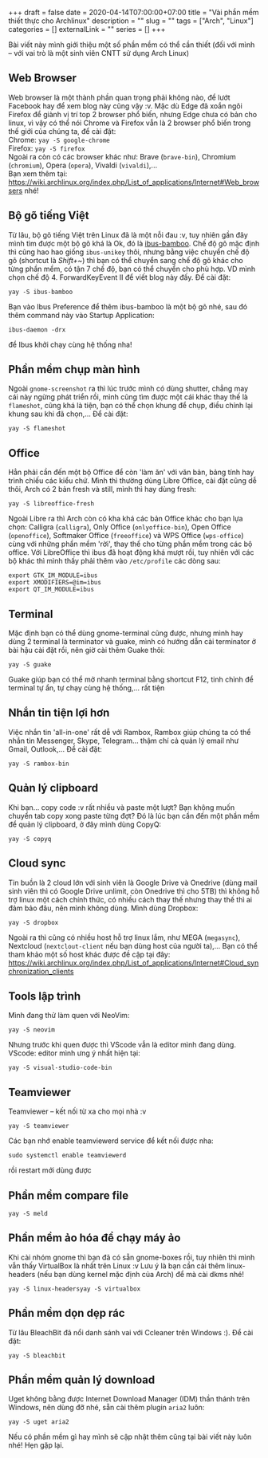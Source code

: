 +++ 
draft = false
date = 2020-04-14T07:00:00+07:00
title = "Vài phần mềm thiết thực cho Archlinux"
description = ""
slug = "" 
tags = ["Arch", "Linux"]
categories = []
externalLink = ""
series = []
+++

Bài viết này mình giới thiệu một số phần mềm có thể cần thiết (đối với mình – với vai trò là một sinh viên CNTT sử dụng Arch Linux)

## Web Browser

Web browser là một thành phần quan trọng phải không nào, để lướt Facebook hay để xem blog này cũng vậy :v. Mặc dù Edge đã xoắn ngôi Firefox để giành vị trí top 2 browser phổ biến, nhưng Edge chưa có bản cho linux, vì vậy có thể nói Chrome và Firefox vẫn là 2 browser phổ biến trong thế giới của chúng ta, để cài đặt:  
Chrome: `yay -S google-chrome`  
Firefox: `yay -S firefox`  
Ngoài ra còn có các browser khác như: Brave (`brave-bin`), Chromium (`chromium`), Opera (`opera`), Vivaldi (`vivaldi`),...  
Bạn xem thêm tại: https://wiki.archlinux.org/index.php/List_of_applications/Internet#Web_browsers nhé!

## Bộ gõ tiếng Việt

Từ lâu, bộ gõ tiếng Việt trên Linux đã là một nỗi đau :v, tuy nhiên gần đây mình tìm được một bộ gõ khá là Ok, đó là [ibus-bamboo](https://github.com/BambooEngine/ibus-bamboo). Chế độ gõ mặc định thì cũng hao hao giống `ibus-unikey` thôi, nhưng bằng việc chuyển chế độ gõ (shortcut là _Shift+~_) thì bạn có thể chuyển sang chế độ gõ khác cho từng phần mềm, có tận 7 chế độ, bạn có thể chuyển cho phù hợp. VD mình chọn chế độ 4. ForwardKeyEvent II để viết blog này đấy. Để cài đặt:

```shell
yay -S ibus-bamboo
```

Bạn vào Ibus Preference để thêm ibus-bamboo là một bộ gõ nhé, sau đó thêm command này vào Startup Application:

```shell
ibus-daemon -drx
```

để Ibus khởi chạy cùng hệ thống nha!

## Phần mềm chụp màn hình

Ngoài `gnome-screenshot` ra thì lúc trước mình có dùng shutter, chẳng may cái này ngừng phát triển rồi, mình cũng tìm được một cái khác thay thế là `flameshot`, cũng khá là tiện, bạn có thể chọn khung để chụp, điều chỉnh lại khung sau khi đã chọn,... Để cài đặt:

```shell
yay -S flameshot
```

## Office

Hẳn phải cần đến một bộ Office để còn 'làm ăn' với văn bản, bảng tính hay trình chiếu các kiểu chứ. Mình thì thường dùng Libre Office, cài đặt cũng dễ thôi, Arch có 2 bản fresh và still, mình thì hay dùng fresh:

```shell
yay -S libreoffice-fresh
```

Ngoài Libre ra thì Arch còn có kha khá các bản Office khác cho bạn lựa chọn: Calligra (`calligra`), Only Office (`onlyoffice-bin`), Open Office (`openoffice`), Softmaker Office (`freeoffice`) và WPS Office (`wps-office`) cùng với những phần mềm 'rời', thay thế cho từng phần mềm trong các bộ office. Với LibreOffice thì ibus đã hoạt động khá mượt rồi, tuy nhiên với các bộ khác thì mình thấy phải thêm vào `/etc/profile` các dòng sau:

```
export GTK_IM_MODULE=ibus
export XMODIFIERS=@im=ibus
export QT_IM_MODULE=ibus
```

## Terminal

Mặc định bạn có thể dùng gnome-terminal cũng được, nhưng mình hay dùng 2 terminal là terminator và guake, mình có hướng dẫn cài terminator ở bài hậu cài đặt rồi, nên giờ cài thêm Guake thôi:

```shell
yay -S guake
```

Guake giúp bạn có thể mở nhanh terminal bằng shortcut F12, tinh chỉnh để terminal tự ẩn, tự chạy cùng hệ thống,… rất tiện

## Nhắn tin tiện lợi hơn

Việc nhắn tin 'all-in-one' rất dễ với Rambox, Rambox giúp chúng ta có thể nhắn tin Messenger, Skype, Telegram... thậm chí cả quản lý email như Gmail, Outlook,... Để cài đặt:

```shell
yay -S rambox-bin
```

## Quản lý clipboard

Khi bạn... copy code :v rất nhiều và paste một lượt? Bạn không muốn chuyển tab copy xong paste từng đợt? Đó là lúc bạn cần đến một phần mềm để quản lý clipboard, ở đây mình dùng CopyQ:

```shell
yay -S copyq
```

## Cloud sync

Tin buồn là 2 cloud lớn với sinh viên là Google Drive và Onedrive (dùng mail sinh viên thì có Google Drive unlimit, còn Onedrive thì cho 5TB) thì không hỗ trợ linux một cách chính thức, có nhiều cách thay thế nhưng thay thế thì ai đảm bảo đâu, nên mình không dùng. Mình dùng Dropbox:

```shell
yay -S dropbox
```

Ngoài ra thì cũng có nhiều host hỗ trợ linux lắm, như MEGA (`megasync`), Nextcloud (`nextclout-client` nếu bạn dùng host của người ta),...
Bạn có thể tham khảo một số host khác được đề cập tại đây:
https://wiki.archlinux.org/index.php/List_of_applications/Internet#Cloud_synchronization_clients

## Tools lập trình

Mình đang thử làm quen với NeoVim:

```shell
yay -S neovim
```

Nhưng trước khi quen được thì VScode vẫn là editor mình đang dùng.
VScode: editor mình ưng ý nhất hiện tại:

```shell
yay -S visual-studio-code-bin
```

## Teamviewer

Teamviewer – kết nối từ xa cho mọi nhà :v

```shell
yay -S teamviewer
```

Các bạn nhớ enable teamviewerd service để kết nối được nha:

```shell
sudo systemctl enable teamviewerd
```

rồi restart mới dùng được

## Phần mềm compare file

```shell
yay -S meld
```

## Phần mềm ảo hóa để chạy máy ảo

Khi cài nhóm gnome thì bạn đã có sẵn gnome-boxes rồi, tuy nhiên thì mình vẫn thấy VirtualBox là nhất trên Linux :v Lưu ý là bạn cần cài thêm linux-headers (nếu bạn dùng kernel mặc định của Arch) để mà cài dkms nhé!

```shell
yay -S linux-headersyay -S virtualbox
```

## Phần mềm dọn dẹp rác

Từ lâu BleachBit đã nổi danh sánh vai với Ccleaner trên Windows :). Để cài đặt:

```shell
yay -S bleachbit
```

## Phần mềm quản lý download

Uget không bằng được Internet Download Manager (IDM) thần thánh trên Windows, nên dùng đỡ nhé, sẵn cài thêm plugin `aria2` luôn:

```shell
yay -S uget aria2
```

Nếu có phần mềm gì hay mình sẽ cập nhật thêm cũng tại bài viết này luôn nhé! Hẹn gặp lại.
